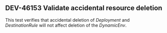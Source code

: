 ## DEV-46153 Validate accidental resource deletion

This test verifies that accidental deletion of *Deployment* and *DestinationRule* will not affect deletion of the *DynamicEnv*.

